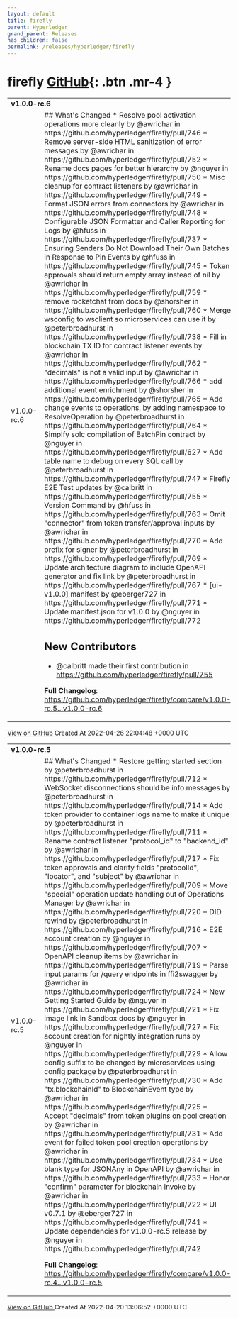 ```yaml
---
layout: default
title: firefly
parent: Hyperledger
grand_parent: Releases
has_children: false
permalink: /releases/hyperledger/firefly
---
```


# firefly <span class="fs-3 right-align">[GitHub](https://github.com/hyperledger/firefly){: .btn .mr-4 }</span>


<div>
    <table>
        <tr>
            <td colspan="2">
                <b>
                    v1.0.0-rc.6
                </b>
            </td>
        </tr>
        <tr>
            <td>
                <span class="chip">
                    v1.0.0-rc.6
                </span>
            </td>
            <td>
                ## What's Changed
* Resolve pool activation operations more cleanly by @awrichar in https://github.com/hyperledger/firefly/pull/746
* Remove server-side HTML sanitization of error messages by @awrichar in https://github.com/hyperledger/firefly/pull/752
* Rename docs pages for better hierarchy by @nguyer in https://github.com/hyperledger/firefly/pull/750
* Misc cleanup for contract listeners by @awrichar in https://github.com/hyperledger/firefly/pull/749
* Format JSON errors from connectors by @awrichar in https://github.com/hyperledger/firefly/pull/748
* Configurable JSON Formatter and Caller Reporting for Logs by @hfuss in https://github.com/hyperledger/firefly/pull/737
* Ensuring Senders Do Not Download Their Own Batches in Response to Pin Events by @hfuss in https://github.com/hyperledger/firefly/pull/745
* Token approvals should return empty array instead of nil by @awrichar in https://github.com/hyperledger/firefly/pull/759
* remove rocketchat from docs by @shorsher in https://github.com/hyperledger/firefly/pull/760
* Merge wsconfig to wsclient so microservices can use it by @peterbroadhurst in https://github.com/hyperledger/firefly/pull/738
* Fill in blockchain TX ID for contract listener events by @awrichar in https://github.com/hyperledger/firefly/pull/762
* "decimals" is not a valid input by @awrichar in https://github.com/hyperledger/firefly/pull/766
* add additional event enrichment by @shorsher in https://github.com/hyperledger/firefly/pull/765
* Add change events to operations, by adding namespace to ResolveOperation by @peterbroadhurst in https://github.com/hyperledger/firefly/pull/764
* Simplfy solc compilation of BatchPin contract by @nguyer in https://github.com/hyperledger/firefly/pull/627
* Add table name to debug on every SQL call by @peterbroadhurst in https://github.com/hyperledger/firefly/pull/747
* Firefly E2E Test updates by @calbritt in https://github.com/hyperledger/firefly/pull/755
* Version Command by @hfuss in https://github.com/hyperledger/firefly/pull/763
* Omit "connector" from token transfer/approval inputs by @awrichar in https://github.com/hyperledger/firefly/pull/770
* Add prefix for signer by @peterbroadhurst in https://github.com/hyperledger/firefly/pull/769
* Update architecture diagram to include OpenAPI generator and fix link by @peterbroadhurst in https://github.com/hyperledger/firefly/pull/767
* [ui-v1.0.0] manifest by @eberger727 in https://github.com/hyperledger/firefly/pull/771
* Update manifest.json for v1.0.0 by @nguyer in https://github.com/hyperledger/firefly/pull/772

## New Contributors
* @calbritt made their first contribution in https://github.com/hyperledger/firefly/pull/755

**Full Changelog**: https://github.com/hyperledger/firefly/compare/v1.0.0-rc.5...v1.0.0-rc.6
            </td>
        </tr>
    </table>
    <a href="https://github.com/hyperledger/firefly/releases/tag/v1.0.0-rc.6" class=".btn">
        View on GitHub
    </a>
    <span class="right-align">
        Created At 2022-04-26 22:04:48 +0000 UTC
    </span>
</div>

<div>
    <table>
        <tr>
            <td colspan="2">
                <b>
                    v1.0.0-rc.5
                </b>
            </td>
        </tr>
        <tr>
            <td>
                <span class="chip">
                    v1.0.0-rc.5
                </span>
            </td>
            <td>
                ## What's Changed
* Restore getting started section by @peterbroadhurst in https://github.com/hyperledger/firefly/pull/712
* WebSocket disconnections should be info messages by @peterbroadhurst in https://github.com/hyperledger/firefly/pull/714
* Add token provider to container logs name to make it unique by @peterbroadhurst in https://github.com/hyperledger/firefly/pull/711
* Rename contract listener "protocol_id" to "backend_id" by @awrichar in https://github.com/hyperledger/firefly/pull/717
* Fix token approvals and clarify fields "protocolId", "locator", and "subject" by @awrichar in https://github.com/hyperledger/firefly/pull/709
* Move "special" operation update handling out of Operations Manager by @awrichar in https://github.com/hyperledger/firefly/pull/720
* DID rewind by @peterbroadhurst in https://github.com/hyperledger/firefly/pull/716
* E2E account creation by @nguyer in https://github.com/hyperledger/firefly/pull/707
* OpenAPI cleanup items by @awrichar in https://github.com/hyperledger/firefly/pull/719
* Parse input params for /query endpoints in ffi2swagger by @awrichar in https://github.com/hyperledger/firefly/pull/724
* New Getting Started Guide by @nguyer in https://github.com/hyperledger/firefly/pull/721
* Fix image link in Sandbox docs by @nguyer in https://github.com/hyperledger/firefly/pull/727
* Fix account creation for nightly integration runs by @nguyer in https://github.com/hyperledger/firefly/pull/729
* Allow config suffix to be changed by microservices using config package by @peterbroadhurst in https://github.com/hyperledger/firefly/pull/730
* Add "tx.blockchainId" to BlockchainEvent type by @awrichar in https://github.com/hyperledger/firefly/pull/725
* Accept "decimals" from token plugins on pool creation by @awrichar in https://github.com/hyperledger/firefly/pull/731
* Add event for failed token pool creation operations by @awrichar in https://github.com/hyperledger/firefly/pull/734
* Use blank type for JSONAny in OpenAPI by @awrichar in https://github.com/hyperledger/firefly/pull/733
* Honor "confirm" parameter for blockchain invoke by @awrichar in https://github.com/hyperledger/firefly/pull/722
* UI v0.7.1 by @eberger727 in https://github.com/hyperledger/firefly/pull/741
* Update dependencies for v1.0.0-rc.5 release by @nguyer in https://github.com/hyperledger/firefly/pull/742


**Full Changelog**: https://github.com/hyperledger/firefly/compare/v1.0.0-rc.4...v1.0.0-rc.5
            </td>
        </tr>
    </table>
    <a href="https://github.com/hyperledger/firefly/releases/tag/v1.0.0-rc.5" class=".btn">
        View on GitHub
    </a>
    <span class="right-align">
        Created At 2022-04-20 13:06:52 +0000 UTC
    </span>
</div>

